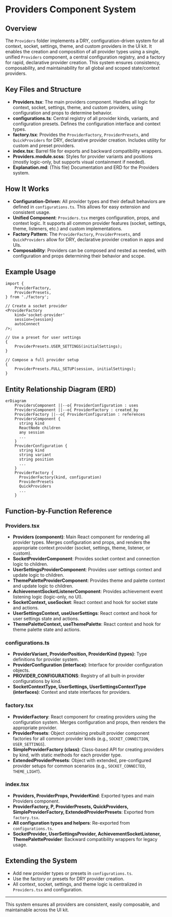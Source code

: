 # Providers Component System

## Overview

The `Providers` folder implements a DRY, configuration-driven system for all context, socket, settings, theme, and custom providers in the UI kit. It enables the creation and composition of all provider types using a single, unified `Providers` component, a central configuration registry, and a factory for rapid, declarative provider creation. This system ensures consistency, composability, and maintainability for all global and scoped state/context providers.

## Key Files and Structure

- **Providers.tsx**: The main providers component. Handles all logic for context, socket, settings, theme, and custom providers, using configuration and props to determine behavior.
- **configurations.ts**: Central registry of all provider kinds, variants, and configuration presets. Defines the configuration interface and context types.
- **factory.tsx**: Provides the `ProviderFactory`, `ProviderPresets`, and `QuickProviders` for DRY, declarative provider creation. Includes utility for custom and preset providers.
- **index.tsx**: Barrel file for exports and backward compatibility wrappers.
- **Providers.module.scss**: Styles for provider variants and positions (mostly logic-only, but supports visual containment if needed).
- **Explanation.md**: (This file) Documentation and ERD for the Providers system.

## How It Works

- **Configuration-Driven**: All provider types and their default behaviors are defined in `configurations.ts`. This allows for easy extension and consistent usage.
- **Unified Component**: `Providers.tsx` merges configuration, props, and context logic. It supports all common provider features (socket, settings, theme, listeners, etc.) and custom implementations.
- **Factory Pattern**: The `ProviderFactory`, `ProviderPresets`, and `QuickProviders` allow for DRY, declarative provider creation in apps and UIs.
- **Composability**: Providers can be composed and nested as needed, with configuration and props determining their behavior and scope.

## Example Usage

```tsx
import {
	ProviderFactory,
	ProviderPresets,
} from './factory';

// Create a socket provider
<ProviderFactory
	kind='socket-provider'
	session={session}
	autoConnect
/>;

// Use a preset for user settings
{
	ProviderPresets.USER_SETTINGS(initialSettings);
}

// Compose a full provider setup
{
	ProviderPresets.FULL_SETUP(session, initialSettings);
}
```

## Entity Relationship Diagram (ERD)

```mermaid
erDiagram
    ProvidersComponent ||--o{ ProviderConfiguration : uses
    ProvidersComponent ||--o{ ProviderFactory : created_by
    ProviderFactory ||--o{ ProviderConfiguration : references
    ProvidersComponent {
      string kind
      ReactNode children
      any session
      ...
    }
    ProviderConfiguration {
      string kind
      string variant
      string position
      ...
    }
    ProviderFactory {
      ProviderFactory(kind, configuration)
      ProviderPresets
      QuickProviders
      ...
    }
```

## Function-by-Function Reference

### Providers.tsx

- **Providers (component)**: Main React component for rendering all provider types. Merges configuration and props, and renders the appropriate context provider (socket, settings, theme, listener, or custom).
- **SocketProviderComponent**: Provides socket context and connection logic to children.
- **UserSettingsProviderComponent**: Provides user settings context and update logic to children.
- **ThemePaletteProviderComponent**: Provides theme and palette context and update logic to children.
- **AchievementSocketListenerComponent**: Provides achievement event listening logic (logic-only, no UI).
- **SocketContext, useSocket**: React context and hook for socket state and actions.
- **UserSettingsContext, useUserSettings**: React context and hook for user settings state and actions.
- **ThemePaletteContext, useThemePalette**: React context and hook for theme palette state and actions.

### configurations.ts

- **ProviderVariant, ProviderPosition, ProviderKind (types)**: Type definitions for provider system.
- **ProviderConfiguration (interface)**: Interface for provider configuration objects.
- **PROVIDER_CONFIGURATIONS**: Registry of all built-in provider configurations by kind.
- **SocketContextType, UserSettings, UserSettingsContextType (interfaces)**: Context and state interfaces for providers.

### factory.tsx

- **ProviderFactory**: React component for creating providers using the configuration system. Merges configuration and props, then renders the appropriate provider.
- **ProviderPresets**: Object containing prebuilt provider component factories for all common provider kinds (e.g., `SOCKET_CONNECTION`, `USER_SETTINGS`).
- **SimpleProviderFactory (class)**: Class-based API for creating providers by kind, with static methods for each provider type.
- **ExtendedProviderPresets**: Object with extended, pre-configured provider setups for common scenarios (e.g., `SOCKET_CONNECTED`, `THEME_LIGHT`).

### index.tsx

- **Providers, ProviderProps, ProviderKind**: Exported types and main Providers component.
- **ProviderFactory, P, ProviderPresets, QuickProviders, SimpleProviderFactory, ExtendedProviderPresets**: Exported from `factory.tsx`.
- **All configuration types and helpers**: Re-exported from `configurations.ts`.
- **SocketProvider, UserSettingsProvider, AchievementSocketListener, ThemePaletteProvider**: Backward compatibility wrappers for legacy usage.

## Extending the System

- Add new provider types or presets in `configurations.ts`.
- Use the factory or presets for DRY provider creation.
- All context, socket, settings, and theme logic is centralized in `Providers.tsx` and configuration.

---

This system ensures all providers are consistent, easily composable, and maintainable across the UI kit.
